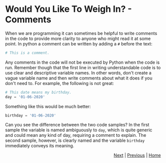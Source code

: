 # Would You Like To Weigh In? - Comments

When we are programming it can sometimes be helpful to write comments in the code to provide more clarity to anyone who might read it at some point. In python a comment can be written by adding a `#` before the text:
```python
# This is a comment.
```

Any comments in the code will not be executed by Python when the code is run. Remember though that the first line in writing understandable code is to use clear and descriptive variable names. In other words, don't create a vague variable name and then write comments about what it does if you don't need to. For example, the following is not great:
```python
# This date means my birthday.
day = '01-06-2020'
```
Something like this would be much better:
```python
birthday = '01-06-2020'
```

Can you see the difference between the two code samples? In the first sample the variable is named ambiguously to `day`, which is quite generic and could mean any kind of day, requiring a comment to explain. The second sample, however, is clearly named and the variable `birthday` immediately conveys its meaning.

<div style="text-align: right">
<a href="input.html">Next</a> | 
<a href="say-what-you-mean.html">Previous</a> | 
<a href="../index.html">Home</a>
</div>